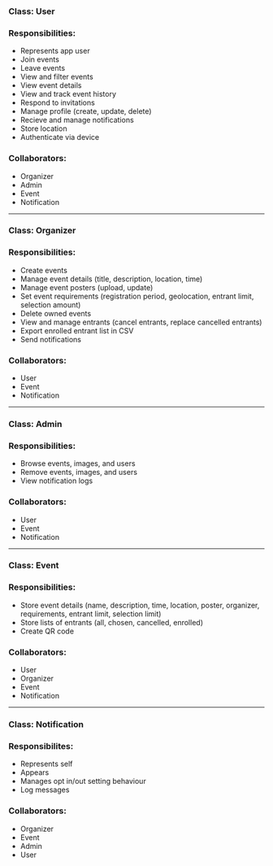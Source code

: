 ### Class: **User**
### Responsibilities:
- Represents app user
- Join events
- Leave events
- View and filter events
- View event details
- View and track event history
- Respond to invitations
- Manage profile (create, update, delete)
- Recieve and manage notifications
- Store location
- Authenticate via device
### Collaborators:
- Organizer
- Admin
- Event
- Notification

---

### Class: **Organizer**
### Responsibilities:
- Create events
- Manage event details (title, description, location, time)
- Manage event posters (upload, update)
- Set event requirements (registration period, geolocation, entrant limit, selection amount)
- Delete owned events
- View and manage entrants (cancel entrants, replace cancelled entrants)
- Export enrolled entrant list in CSV
- Send notifications
### Collaborators:
- User
- Event
- Notification

---

### Class: **Admin**
### Responsibilities:
- Browse events, images, and users
- Remove events, images, and users
- View notification logs
### Collaborators:
- User
- Event
- Notification

---

### Class: **Event**
### Responsibilities:
- Store event details (name, description, time, location, poster, organizer, requirements, entrant limit, selection limit)
- Store lists of entrants (all, chosen, cancelled, enrolled)
- Create QR code
### Collaborators:
- User
- Organizer
- Event
- Notification

---

### Class: **Notification**
### Responsibilites:
- Represents self
- Appears
- Manages opt in/out setting behaviour
- Log messages
### Collaborators:
- Organizer
- Event
- Admin
- User